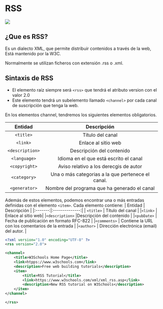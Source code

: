 # RSS
![](https://upload.wikimedia.org/wikipedia/commons/thumb/4/43/Feed-icon.svg/1200px-Feed-icon.svg.png)
## ¿Que es RSS?
Es un dialecto XML, que permite distribuir contenidos a través de la web,
Está mantenido por la W3C.

Normalmente se utilizan ficheros con extensión .rss o .xml.
## Sintaxis de RSS
* El elemento raíz siempre será ```<rss>``` que tendrá el atributo version con el valor 2.0
* Este elemento tendrá un subelemento llamado ```<channel>``` por cada canal de suscripción que tenga la web.

En los elementos channel, tendremos los siguientes elementos obligatorios.

 | Entidad |   Descripción  |
|:-------:|:--------------:|
| ```<title>```    | Título del canal      |
|```<link>```     | Enlace al sitio web|
|```<description>```   |Descripción del contenido     |
|```<language>```  | Idioma en el que está escrito el canal |
|```<copyright>```  | Aviso relativo a los derecgis de autor  |
|```<category>```  | Una o más categorias a la que pertenece el canal.  |
|```<generator>```  | Nombre del programa que ha generado el canal  |

Además de estos elementos, podemos encontrar una o más entradas definidas con el elemento ```<item>```. Cada elemento contiene:
 | Entidad |   Descripción  |
|:-------:|:--------------:|
| ```<title>```    | Título del canal      |
|```<link>```     | Enlace al sitio web|
|```<description>```   |Descripción del contenido     |
|```<pubDate>```  | Fecha de publicación en formato RFC-822 |
|```<comments>```  | Contiene la URL con los comentarios de la entrada  |
|```<author>```  | Dirección electrónica (email) del autor.  |

```XML
<?xml version="1.0" encoding="UTF-8" ?>
<rss version="2.0">

<channel>
    <title>W3Schools Home Page</title>
    <link>htpps://www.w3schools.com</link>
    <description>Free web building tutorials</description>
    <item>
        <title>RSS Tutorial</title>
        <link>https://www.w3schools.com/xml/xml_rss.asp</link>
        <description>New RSS tutorial on W3Schools</description>
    </item>
</channel>

</rss>
```